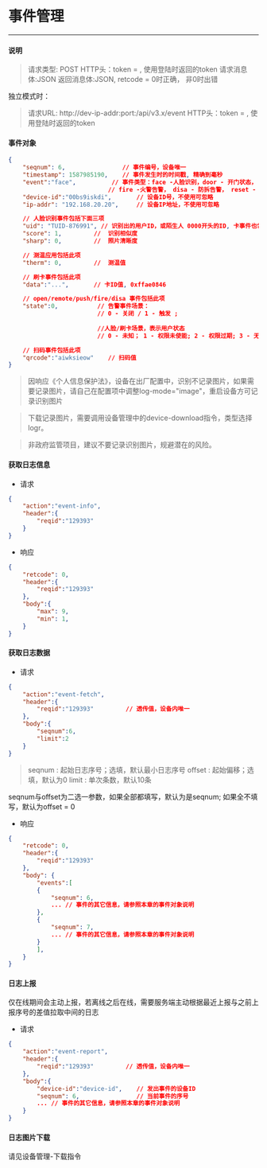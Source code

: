 # 事件管理
---------

#### 说明

>请求类型: POST
>HTTP头：token = , 使用登陆时返回的token
>请求消息体:JSON
>返回消息体:JSON, retcode = 0时正确， 非0时出错

独立模式时：
>请求URL: http://dev-ip-addr:port:/api/v3.x/event
>HTTP头：token = , 使用登陆时返回的token

#### 事件对象

```json
{
    "seqnum": 6,                // 事件编号，设备唯一
    "timestamp": 1587985190,    // 事件发生时的时间戳, 精确到毫秒
    "event":"face",          // 事件类型：face -人脸识别，door - 开门状态， remote - 远程开门, push - 按键开门， qrcode - 扫码事件
                            // fire -火警告警， disa - 防拆告警， reset - 复位，card - 刷卡， visitor 访客， therm - 测温
    "device-id":"00bs9iskdi",       // 设备ID号，不使用可忽略
    "ip-addr": "192.168.20.20",     // 设备IP地址，不使用可忽略

    // 人脸识别事件包括下面三项
    "uid": "TUID-876991", // 识别出的用户ID，或陌生人 0000开头的ID, 卡事件也包括此项
    "score": 1,         //  识别相似度
    "sharp": 0,         //  照片清晰度

    // 测温应用包括此项
    "therm": 0,         //  测温值

    // 刷卡事件包括此项
    "data":"...",       // 卡ID值, 0xffae0846

    // open/remote/push/fire/disa 事件包括此项
    "state":0,           // 告警事件场景：
                         // 0 - 关闭 / 1 - 触发 ; 
                         
                         //人脸/刷卡场景，表示用户状态
                         // 0 - 未知； 1 - 权限未使能; 2 - 权限过期; 3 - 无权限; 4 - 合验成功

    // 扫码事件包括此项
    "qrcode":"aiwksieow"    // 扫码值
}
```

> 因响应《个人信息保护法》，设备在出厂配置中，识别不记录图片，如果需要记录图片，请自己在配置项中调整log-mode="image"，重启设备方可记录识别图片

> 下载记录图片，需要调用设备管理中的device-download指令，类型选择logr。

> 非政府监管项目，建议不要记录识别图片，规避潜在的风险。


#### 获取日志信息

- 请求

```json
{
    "action":"event-info",
    "header":{
        "reqid":"129393"        
    }
}
```

- 响应

```json
{
    "retcode": 0,
    "header":{
        "reqid":"129393"        
    },
    "body":{
        "max": 9,
        "min": 1,
    }
}
```

#### 获取日志数据

- 请求

```json
{
    "action":"event-fetch",
    "header":{
        "reqid":"129393"         // 透传值，设备内唯一
    },
    "body":{
        "seqnum":6,
        "limit":2
    }
}
```

> seqnum : 起始日志序号；选填，默认最小日志序号
> offset : 起始偏移；选填，默认为0
> limit  : 单次条数，默认10条

seqnum与offset为二选一参数，如果全部都填写，默认为是seqnum; 如果全不填写，默认为offset = 0 


- 响应

```json
{
    "retcode": 0,
    "header":{
        "reqid":"129393"         
    },
    "body": {
        "events":[
        {
            "seqnum": 6,
            ... // 事件的其它信息，请参照本章的事件对象说明
        },
        {
            "seqnum": 7,
            ... // 事件的其它信息，请参照本章的事件对象说明
        }
        ],
    }
}
```

#### 日志上报

仅在线期间会主动上报，若离线之后在线，需要服务端主动根据最近上报与之前上报序号的差值拉取中间的日志

- 请求

```json
{
    "action":"event-report",
    "header":{
        "reqid":"129393"         // 透传值，设备内唯一
    },
    "body":{
        "device-id":"device-id",    // 发出事件的设备ID
        "seqnum": 6,                // 当前事件的序号
        ... // 事件的其它信息，请参照本章的事件对象说明
    }
}
```

#### 日志图片下载

请见设备管理-下载指令



